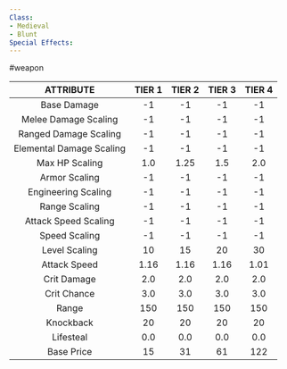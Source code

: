 ```yaml
---
Class:
- Medieval
- Blunt
Special Effects: 
---
```

#weapon

| **ATTRIBUTE**| **TIER 1**| **TIER 2**| **TIER 3**| **TIER 4** |
| :---: | :---: | :---: | :---: | :---:  |
| Base Damage | -1   | -1   | -1   | -1  |
| Melee Damage Scaling | -1   | -1   | -1   | -1  |
| Ranged Damage Scaling | -1   | -1   | -1   | -1  |
| Elemental Damage Scaling | -1   | -1   | -1   | -1  |
| Max HP Scaling | 1.0   | 1.25   | 1.5   | 2.0  |
| Armor Scaling | -1   | -1   | -1   | -1  |
| Engineering Scaling | -1   | -1   | -1   | -1  |
| Range Scaling | -1   | -1   | -1   | -1  |
| Attack Speed Scaling | -1   | -1   | -1   | -1  |
| Speed Scaling | -1   | -1   | -1   | -1  |
| Level Scaling | 10   | 15   | 20   | 30  |
| Attack Speed | 1.16   | 1.16   | 1.16   | 1.01  |
| Crit Damage | 2.0   | 2.0   | 2.0   | 2.0  |
| Crit Chance | 3.0   | 3.0   | 3.0   | 3.0  |
| Range | 150   | 150   | 150   | 150  |
| Knockback | 20   | 20   | 20   | 20  |
| Lifesteal | 0.0   | 0.0   | 0.0   | 0.0  |
| Base Price | 15   | 31   | 61   | 122  |

